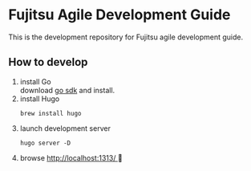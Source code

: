 # Fujitsu Agile Development Guide

This is the development repository for Fujitsu agile development guide.

## How to develop

1. install Go  
   download [go sdk](https://golang.org/dl/) and install.
1. install Hugo
    ```shell
    brew install hugo
    ```
1. launch development server
    ```shell
    hugo server -D
    ```
1. browse [http://localhost:1313/ ](http://localhost:1313/) 🚀